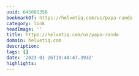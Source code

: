 ```yaml
---
uuid: 645601358
bookmarkOf: https://helvetiq.com/us/papa-rando
category: link
headImage: ''
title: https://helvetiq.com/us/papa-rando
domain: helvetiq.com
description:
tags: []
date: '2023-01-26T19:48:47.393Z'
highlights:
---
```



